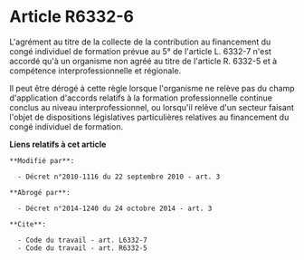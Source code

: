 # Article R6332-6

L'agrément au titre de la collecte de la contribution au financement du congé individuel de formation prévue au 5° de
l'article L. 6332-7 n'est accordé qu'à un organisme non agréé au titre de l'article R. 6332-5 et à compétence
interprofessionnelle et régionale. 

Il peut être dérogé à cette règle lorsque l'organisme ne relève pas du champ d'application d'accords relatifs à la formation
professionnelle continue conclus au niveau interprofessionnel, ou lorsqu'il relève d'un secteur faisant l'objet de
dispositions législatives particulières relatives au financement du congé individuel de formation.

**Liens relatifs à cet article**

	**Modifié par**:

	  - Décret n°2010-1116 du 22 septembre 2010 - art. 3

	**Abrogé par**:

	  - Décret n°2014-1240 du 24 octobre 2014 - art. 3

	**Cite**:

	  - Code du travail - art. L6332-7
	  - Code du travail - art. R6332-5
